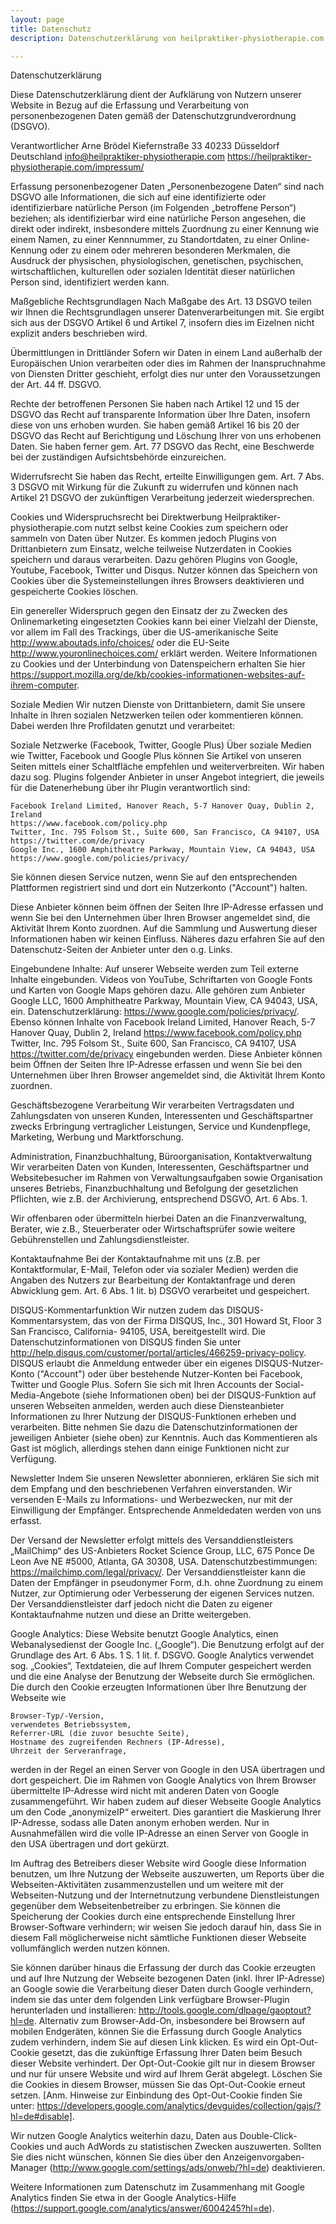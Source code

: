 ```yaml
---
layout: page
title: Datenschutz
description: Datenschutzerklärung von heilpraktiker-physiotherapie.com

---
```

Datenschutzerklärung

Diese Datenschutzerklärung dient der Aufklärung von Nutzern unserer Website in Bezug auf die Erfassung und Verarbeitung von personenbezogenen Daten gemäß der Datenschutzgrundverordnung (DSGVO).

Verantwortlicher
Arne Brödel
Kiefernstraße 33
40233 Düsseldorf
Deutschland
info@heilpraktiker-physiotherapie.com
https://heilpraktiker-physiotherapie.com/impressum/

Erfassung personenbezogener Daten
„Personenbezogene Daten“ sind nach DSGVO alle Informationen, die sich auf eine identifizierte oder identifizierbare natürliche Person (im Folgenden „betroffene Person“) beziehen; als identifizierbar wird eine natürliche Person angesehen, die direkt oder indirekt, insbesondere mittels Zuordnung zu einer Kennung wie einem Namen, zu einer Kennnummer, zu Standortdaten, zu einer Online-Kennung oder zu einem oder mehreren besonderen Merkmalen, die Ausdruck der physischen, physiologischen, genetischen, psychischen, wirtschaftlichen, kulturellen oder sozialen Identität dieser natürlichen Person sind, identifiziert werden kann. 

Maßgebliche Rechtsgrundlagen
Nach Maßgabe des Art. 13 DSGVO teilen wir Ihnen die Rechtsgrundlagen unserer Datenverarbeitungen mit. Sie ergibt sich aus der DSGVO Artikel 6 und Artikel 7, insofern dies im Eizelnen nicht explizit anders beschrieben wird.

Übermittlungen in Drittländer
Sofern wir Daten in einem Land außerhalb der Europäischen Union verarbeiten oder dies im Rahmen der Inanspruchnahme von Diensten Dritter geschieht, erfolgt dies nur unter den  Voraussetzungen der Art. 44 ff. DSGVO.

Rechte der betroffenen Personen
Sie haben nach Artikel 12 und 15 der DSGVO das Recht auf transparente Information über Ihre Daten, insofern diese von uns erhoben wurden.
Sie haben gemäß Artikel 16 bis 20 der DSGVO das Recht auf Berichtigung und Löschung Ihrer von uns erhobenen Daten.
Sie haben ferner gem. Art. 77 DSGVO das Recht, eine Beschwerde bei der zuständigen Aufsichtsbehörde einzureichen.

Widerrufsrecht
Sie haben das Recht, erteilte Einwilligungen gem. Art. 7 Abs. 3 DSGVO mit Wirkung für die Zukunft zu widerrufen und können nach Artikel 21 DSGVO der zukünftigen Verarbeitung jederzeit wiedersprechen.

Cookies und Widerspruchsrecht bei Direktwerbung
Heilpraktiker-physiotherapie.com nutzt selbst keine Cookies zum speichern oder sammeln von Daten über Nutzer. Es kommen jedoch Plugins von Drittanbietern zum Einsatz, welche teilweise Nutzerdaten in Cookies speichern und daraus verarbeiten. Dazu gehören Plugins von Google, Youtube, Facebook, Twitter und Disqus.
Nutzer können das Speichern von Cookies über die Systemeinstellungen ihres Browsers deaktivieren und gespeicherte Cookies löschen.

Ein genereller Widerspruch gegen den Einsatz der zu Zwecken des Onlinemarketing eingesetzten Cookies kann bei einer Vielzahl der Dienste, vor allem im Fall des Trackings, über die US-amerikanische Seite http://www.aboutads.info/choices/ oder die EU-Seite http://www.youronlinechoices.com/ erklärt werden. Weitere Informationen zu Cookies und der Unterbindung von Datenspeichern erhalten Sie hier https://support.mozilla.org/de/kb/cookies-informationen-websites-auf-ihrem-computer.

Soziale Medien
Wir nutzen Dienste von Drittanbietern, damit Sie unsere Inhalte in Ihren sozialen Netzwerken teilen oder kommentieren können. Dabei werden Ihre Profildaten genutzt und verarbeitet:

Soziale Netzwerke (Facebook, Twitter, Google Plus)
Über soziale Medien wie Twitter, Facebook und Google Plus können Sie Artikel von unseren Seiten mittels einer Schaltfläche empfehlen und weiterverbreiten. Wir haben dazu sog. Plugins folgender Anbieter in unser Angebot integriert, die jeweils für die Datenerhebung über ihr Plugin verantwortlich sind:

    Facebook Ireland Limited, Hanover Reach, 5-7 Hanover Quay, Dublin 2, Ireland
    https://www.facebook.com/policy.php
    Twitter, Inc. 795 Folsom St., Suite 600, San Francisco, CA 94107, USA
    https://twitter.com/de/privacy
    Google Inc., 1600 Amphitheatre Parkway, Mountain View, CA 94043, USA
    https://www.google.com/policies/privacy/

Sie können diesen Service nutzen, wenn Sie auf den entsprechenden Plattformen registriert sind und dort ein Nutzerkonto ("Account") halten.

Diese Anbieter können beim öffnen der Seiten Ihre IP-Adresse erfassen und wenn Sie bei den Unternehmen über Ihren Browser angemeldet sind, die Aktivität Ihrem Konto zuordnen. Auf die Sammlung und Auswertung dieser Informationen haben wir keinen Einfluss.
Näheres dazu erfahren Sie auf den Datenschutz-Seiten der Anbieter unter den o.g. Links.

Eingebundene Inhalte:
Auf unserer Webseite werden zum Teil externe Inhalte eingebunden. Videos von YouTube, Schriftarten von Google Fonts und Karten von Google Maps gehören dazu.
Alle gehören zum Anbieter Google LLC, 1600 Amphitheatre Parkway, Mountain View, CA 94043, USA, ein. Datenschutzerklärung: https://www.google.com/policies/privacy/.
Ebenso können Inhalte von 
Facebook Ireland Limited, Hanover Reach, 5-7 Hanover Quay, Dublin 2, Ireland
    https://www.facebook.com/policy.php
Twitter, Inc. 795 Folsom St., Suite 600, San Francisco, CA 94107, USA
    https://twitter.com/de/privacy
eingebunden werden.
Diese Anbieter können beim Öffnen der Seiten Ihre IP-Adresse erfassen und wenn Sie bei den Unternehmen über Ihren Browser angemeldet sind, die Aktivität Ihrem Konto zuordnen.

Geschäftsbezogene Verarbeitung
Wir verarbeiten Vertragsdaten und Zahlungsdaten von unseren Kunden, Interessenten und Geschäftspartner zwecks Erbringung vertraglicher Leistungen, Service und Kundenpflege, Marketing, Werbung und Marktforschung.

Administration, Finanzbuchhaltung, Büroorganisation, Kontaktverwaltung
Wir verarbeiten Daten von Kunden, Interessenten, Geschäftspartner und Websitebesucher im Rahmen von Verwaltungsaufgaben sowie Organisation unseres Betriebs, Finanzbuchhaltung und Befolgung der gesetzlichen Pflichten, wie z.B. der Archivierung, entsprechend  DSGVO, Art. 6 Abs. 1.  

Wir offenbaren oder übermitteln hierbei Daten an die Finanzverwaltung, Berater, wie z.B., Steuerberater oder Wirtschaftsprüfer sowie weitere Gebührenstellen und Zahlungsdienstleister.

Kontaktaufnahme
Bei der Kontaktaufnahme mit uns (z.B. per Kontaktformular, E-Mail, Telefon oder via sozialer Medien) werden die Angaben des Nutzers zur Bearbeitung der Kontaktanfrage und deren Abwicklung gem. Art. 6 Abs. 1 lit. b) DSGVO verarbeitet und gespeichert.

DISQUS-Kommentarfunktion
Wir nutzen zudem das DISQUS-Kommentarsystem, das von der Firma DISQUS, Inc., 301 Howard St, Floor 3 San Francisco, California- 94105, USA, bereitgestellt wird. Die Datenschutzinformationen von DISQUS finden Sie unter http://help.disqus.com/customer/portal/articles/466259-privacy-policy. DISQUS erlaubt die Anmeldung entweder über ein eigenes DISQUS-Nutzer-Konto ("Account") oder über bestehende Nutzer-Konten bei Facebook, Twitter und Google Plus. Sofern Sie sich mit Ihren Accounts der Social-Media-Angebote (siehe Informationen oben) bei der DISQUS-Funktion auf unseren Webseiten anmelden, werden auch diese Diensteanbieter Informationen zu Ihrer Nutzung der DISQUS-Funktionen erheben und verarbeiten. Bitte nehmen Sie dazu die Datenschutzinformationen der jeweiligen Anbieter (siehe oben) zur Kenntnis. Auch das Kommentieren als Gast ist möglich, allerdings stehen dann einige Funktionen nicht zur Verfügung.

Newsletter
Indem Sie unseren Newsletter abonnieren, erklären Sie sich mit dem Empfang und den beschriebenen Verfahren einverstanden.
 Wir versenden E-Mails zu Informations- und Werbezwecken, nur mit der Einwilligung der Empfänger. Entsprechende Anmeldedaten werden von uns erfasst.

Der Versand der Newsletter erfolgt mittels des Versanddienstleisters „MailChimp“ des US-Anbieters Rocket Science Group, LLC, 675 Ponce De Leon Ave NE #5000, Atlanta, GA 30308, USA. Datenschutzbestimmungen: https://mailchimp.com/legal/privacy/.
Der Versanddienstleister kann die Daten der Empfänger in pseudonymer Form, d.h. ohne Zuordnung zu einem Nutzer, zur Optimierung oder Verbesserung der eigenen Services nutzen. Der Versanddienstleister darf jedoch nicht die Daten zu eigener Kontaktaufnahme nutzen und diese an Dritte weitergeben.

Google Analytics:
Diese Website benutzt Google Analytics, einen Webanalysedienst der Google Inc. („Google“). Die Benutzung erfolgt auf der Grundlage des Art. 6 Abs. 1 S. 1 lit. f. DSGVO. Google Analytics verwendet sog. „Cookies“, Textdateien, die auf Ihrem Computer gespeichert werden und die eine Analyse der Benutzung der Webseite durch Sie ermöglichen. Die durch den Cookie erzeugten Informationen über Ihre Benutzung der Webseite wie

    Browser-Typ/-Version,
    verwendetes Betriebssystem,
    Referrer-URL (die zuvor besuchte Seite),
    Hostname des zugreifenden Rechners (IP-Adresse),
    Uhrzeit der Serveranfrage,

werden in der Regel an einen Server von Google in den USA übertragen und dort gespeichert. Die im Rahmen von Google Analytics von Ihrem Browser übermittelte IP-Adresse wird nicht mit anderen Daten von Google zusammengeführt. Wir haben zudem auf dieser Webseite Google Analytics um den Code „anonymizeIP“ erweitert. Dies garantiert die Maskierung Ihrer IP-Adresse, sodass alle Daten anonym erhoben werden. Nur in Ausnahmefällen wird die volle IP-Adresse an einen Server von Google in den USA übertragen und dort gekürzt.

Im Auftrag des Betreibers dieser Website wird Google diese Information benutzen, um Ihre Nutzung der Webseite auszuwerten, um Reports über die Webseiten-Aktivitäten zusammenzustellen und um weitere mit der Webseiten-Nutzung und der Internetnutzung verbundene Dienstleistungen gegenüber dem Webseitenbetreiber zu erbringen. Sie können die Speicherung der Cookies durch eine entsprechende Einstellung Ihrer Browser-Software verhindern; wir weisen Sie jedoch darauf hin, dass Sie in diesem Fall möglicherweise nicht sämtliche Funktionen dieser Webseite vollumfänglich werden nutzen können.

Sie können darüber hinaus die Erfassung der durch das Cookie erzeugten und auf Ihre Nutzung der Webseite bezogenen Daten (inkl. Ihrer IP-Adresse) an Google sowie die Verarbeitung dieser Daten durch Google verhindern, indem sie das unter dem folgenden Link verfügbare Browser-Plugin herunterladen und installieren: http://tools.google.com/dlpage/gaoptout?hl=de. Alternativ zum Browser-Add-On, insbesondere bei Browsern auf mobilen Endgeräten, können Sie die Erfassung durch Google Analytics zudem verhindern, indem Sie auf diesen Link klicken. Es wird ein Opt-Out-Cookie gesetzt, das die zukünftige Erfassung Ihrer Daten beim Besuch dieser Website verhindert. Der Opt-Out-Cookie gilt nur in diesem Browser und nur für unsere Website und wird auf Ihrem Gerät abgelegt. Löschen Sie die Cookies in diesem Browser, müssen Sie das Opt-Out-Cookie erneut setzen. [Anm. Hinweise zur Einbindung des Opt-Out-Cookie finden Sie unter: https://developers.google.com/analytics/devguides/collection/gajs/?hl=de#disable].

Wir nutzen Google Analytics weiterhin dazu, Daten aus Double-Click-Cookies und auch AdWords zu statistischen Zwecken auszuwerten. Sollten Sie dies nicht wünschen, können Sie dies über den Anzeigenvorgaben-Manager (http://www.google.com/settings/ads/onweb/?hl=de) deaktivieren.

Weitere Informationen zum Datenschutz im Zusammenhang mit Google Analytics finden Sie etwa in der Google Analytics-Hilfe (https://support.google.com/analytics/answer/6004245?hl=de).

